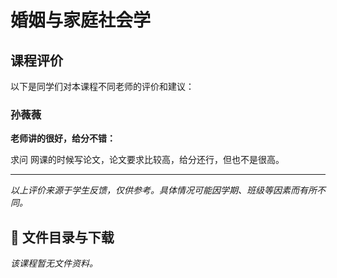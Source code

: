 # 婚姻与家庭社会学

## 课程评价

以下是同学们对本课程不同老师的评价和建议：

### 孙薇薇

**老师讲的很好，给分不错：**

求问 网课的时候写论文，论文要求比较高，给分还行，但也不是很高。

---

*以上评价来源于学生反馈，仅供参考。具体情况可能因学期、班级等因素而有所不同。*
## 📄 文件目录与下载

_该课程暂无文件资料。_
